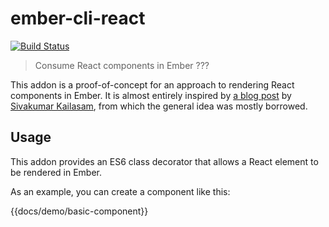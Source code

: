 ember-cli-react
==============================================================================

[![Build Status](https://travis-ci.org/alexlafroscia/ember-cli-react.svg?branch=master)](https://travis-ci.org/alexlafroscia/ember-cli-react)

> Consume React components in Ember ???

This addon is a proof-of-concept for an approach to rendering React components in Ember. It is almost entirely inspired by [a blog post][blog-post] by [Sivakumar Kailasam][sivakumar], from which the general idea was mostly borrowed.

Usage
------------------------------------------------------------------------------

This addon provides an ES6 class decorator that allows a React element to be rendered in Ember.

As an example, you can create a component like this:


{{docs/demo/basic-component}}

[blog-post]: https://medium.com/@sivakumar_k/using-react-components-in-your-ember-app-8f7805d409b0
[sivakumar]: https://github.com/sivakumar-kailasam
